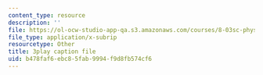 ```yaml
---
content_type: resource
description: ''
file: https://ol-ocw-studio-app-qa.s3.amazonaws.com/courses/8-03sc-physics-iii-vibrations-and-waves-fall-2016/b478faf6ebc85fab9994f9d8fb574cf6_1JeBWHzrRD4.vtt
file_type: application/x-subrip
resourcetype: Other
title: 3play caption file
uid: b478faf6-ebc8-5fab-9994-f9d8fb574cf6
---
```

